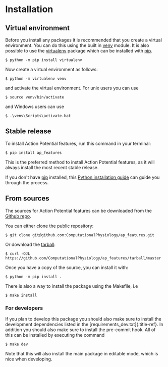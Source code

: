 # Installation

## Virtual environment

Before you install any packages it is recommended that you create a
virtual environment. You can do this using the built in
[venv](https://docs.python.org/3/library/venv.html) module. It is also
possible to use the [virtualenv](https://virtualenv.pypa.io/en/latest/)
package which can be installed with [pip](https://pip.pypa.io).

```Shell
$ python -m pip install virtualenv
```

Now create a virtual environment as follows:

```Shell
$ python -m virtualenv venv
```

and activate the virtual environment. For unix users you can use

```Shell
$ source venv/bin/activate
```

and Windows users can use

```Shell
$ .\venv\Scripts\activate.bat
```

## Stable release

To install Action Potential features, run this command in your terminal:

```Shell
$ pip install ap_features
```

This is the preferred method to install Action Potential features, as it
will always install the most recent stable release.

If you don\'t have [pip](https://pip.pypa.io) installed, this [Python
installation
guide](http://docs.python-guide.org/en/latest/starting/installation/)
can guide you through the process.

## From sources

The sources for Action Potential features can be downloaded from the
[Github repo](https://github.com/ComputationalPhysiology/ap_features).

You can either clone the public repository:

```Shell
$ git clone git@github.com:ComputationalPhysiology/ap_features.git
```

Or download the
[tarball](https://github.com/ComputationalPhysiology/ap_features/tarball/master):

```Shell
$ curl -OJL https://github.com/ComputationalPhysiology/ap_features/tarball/master
```

Once you have a copy of the source, you can install it with:

```Shell
$ python -m pip install .
```

There is also a way to install the package using the Makefile, i.e

```Shell
$ make install
```

### For developers

If you plan to develop this package you should also make sure to install
the development dependencies listed in the
[requirements_dev.txt]{.title-ref}. In addition you should also make
sure to install the pre-commit hook. All of this can be installed by
executing the command

```Shell
$ make dev
```

Note that this will also install the main package in editable mode,
which is nice when developing.
